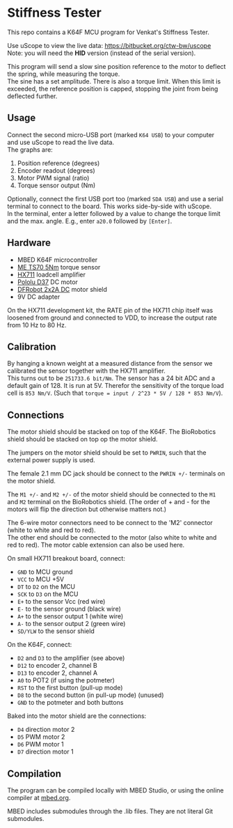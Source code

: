 # Stiffness Tester

This repo contains a K64F MCU program for Venkat's Stiffness Tester.

Use uScope to view the live data: https://bitbucket.org/ctw-bw/uscope  
Note: you will need the **HID** version (instead of the serial version).

This program will send a slow sine position reference to the motor to deflect the spring, while measuring the torque.  
The sine has a set amplitude. There is also a torque limit. When this limit is exceeded, the reference position is capped, stopping the joint from being deflected further.

## Usage

Connect the second micro-USB port (marked `K64 USB`) to your computer and use uScope to read the live data.  
The graphs are:

 1. Position reference (degrees)
 2. Encoder readout (degrees)
 3. Motor PWM signal (ratio)
 4. Torque sensor output (Nm)

Optionally, connect the first USB port too (marked `SDA USB`) and use a serial terminal to connect to the board. This works side-by-side with uScope.  
In the terminal, enter a letter followed by a value to change the torque limit and the max. angle. E.g., enter `a20.0` followed by `[Enter]`.

## Hardware

 * MBED K64F microcontroller
 * [ME TS70 5Nm](https://www.me-systeme.de/shop/en/sensors/torque-sensors/ts/ts703) torque sensor
 * [HX711](https://www.otronic.nl/a-64988178/sensors/hx711-weegcel-versterker-module/) loadcell amplifier
 * [Pololu D37](https://www.pololu.com/product/4756) DC motor
 * [DFRobot 2x2A DC](https://www.dfrobot.com/product-69.html) motor shield
 * 9V DC adapter

On the HX711 development kit, the RATE pin of the HX711 chip itself was loosened from ground and connected to VDD, to increase the output rate from 10 Hz to 80 Hz.

## Calibration

By hanging a known weight at a measured distance from the sensor we calibrated the sensor together with the HX711 amplifier.  
This turns out to be `251733.6 bit/Nm`. The sensor has a 24 bit ADC and a default gain of 128. It is run at 5V. Therefor the sensitivity of the torque load cell is `853 Nm/V`. (Such that `torque = input / 2^23 * 5V / 128 * 853 Nm/V`).

## Connections

The motor shield should be stacked on top of the K64F. The BioRobotics shield should be stacked on top op the motor shield.

The jumpers on the motor shield should be set to `PWRIN`, such that the external power supply is used.

The female 2.1 mm DC jack should be connect to the `PWRIN +/-` terminals on the motor shield.

The `M1 +/-` and `M2 +/-` of the motor shield should be connected to the `M1` and `M2` terminal on the BioRobotics shield. (The order of + and - for the motors will flip the direction but otherwise matters not.)

The 6-wire motor connectors need to be connect to the 'M2' connector (white to white and red to red).  
The other end should be connected to the motor (also white to white and red to red). The motor cable extension can also be used here.

On small HX711 breakout board, connect:

 * `GND` to MCU ground
 * `VCC` to MCU +5V
 * `DT` to `D2` on the MCU
 * `SCK` to `D3` on the MCU
 * `E+` to the sensor Vcc (red wire)
 * `E-` to the sensor ground (black wire)
 * `A+` to the sensor output 1 (white wire)
 * `A-` to the sensor output 2 (green wire)
 * `SD/YLW` to the sensor shield

On the K64F, connect:

 * `D2` and `D3` to the amplifier (see above)
 * `D12` to encoder 2, channel B
 * `D13` to encoder 2, channel A
 * `A0` to POT2 (if using the potmeter)
 * `RST` to the first button (pull-up mode)
 * `D8` to the second button (in pull-up mode) (unused)
 * `GND` to the potmeter and both buttons

Baked into the motor shield are the connections:

 * `D4` direction motor 2
 * `D5` PWM motor 2
 * `D6` PWM motor 1
 * `D7` direction motor 1

## Compilation

The program can be compiled locally with MBED Studio, or using the online compiler at [mbed.org](https://mbed.org).

MBED includes submodules through the .lib files. They are not literal Git submodules.
